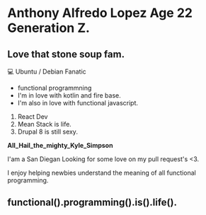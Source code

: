 # Anthony Alfredo Lopez Age 22 Generation Z.
## Love that stone soup fam. 

&#x1F4BB; Ubuntu / Debian Fanatic

* functional programmning 
* I'm in love with kotlin and fire base.
* I'm also in love with functional javascript.
 1. React Dev
 2. Mean Stack is life.
 3. Drupal 8 is still sexy.
 
__All_Hail_the_mighty_Kyle_Simpson__

I'am a San Diegan Looking for some love on my pull request's <3. 

I enjoy helping newbies understand the meaning of all functional programming.

## functional().programming().is().life().
